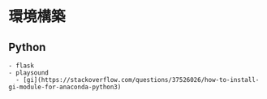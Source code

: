 # 環境構築

## Python
    - flask
    - playsound
      - [gi](https://stackoverflow.com/questions/37526026/how-to-install-gi-module-for-anaconda-python3)